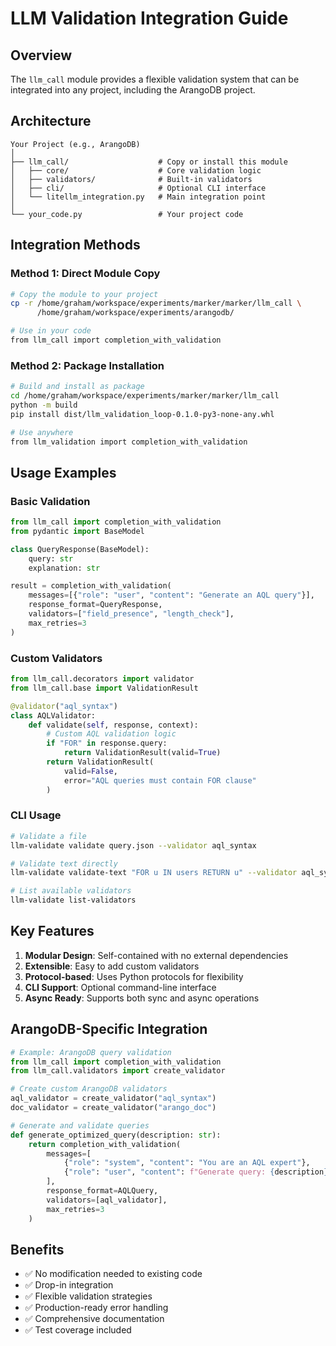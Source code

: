 # LLM Validation Integration Guide

## Overview

The `llm_call` module provides a flexible validation system that can be integrated into any project, including the ArangoDB project.

## Architecture

```
Your Project (e.g., ArangoDB)
│
├── llm_call/                    # Copy or install this module
│   ├── core/                    # Core validation logic
│   ├── validators/              # Built-in validators
│   ├── cli/                     # Optional CLI interface
│   └── litellm_integration.py   # Main integration point
│
└── your_code.py                 # Your project code
```

## Integration Methods

### Method 1: Direct Module Copy

```bash
# Copy the module to your project
cp -r /home/graham/workspace/experiments/marker/marker/llm_call \
      /home/graham/workspace/experiments/arangodb/

# Use in your code
from llm_call import completion_with_validation
```

### Method 2: Package Installation

```bash
# Build and install as package
cd /home/graham/workspace/experiments/marker/marker/llm_call
python -m build
pip install dist/llm_validation_loop-0.1.0-py3-none-any.whl

# Use anywhere
from llm_validation import completion_with_validation
```

## Usage Examples

### Basic Validation

```python
from llm_call import completion_with_validation
from pydantic import BaseModel

class QueryResponse(BaseModel):
    query: str
    explanation: str

result = completion_with_validation(
    messages=[{"role": "user", "content": "Generate an AQL query"}],
    response_format=QueryResponse,
    validators=["field_presence", "length_check"],
    max_retries=3
)
```

### Custom Validators

```python
from llm_call.decorators import validator
from llm_call.base import ValidationResult

@validator("aql_syntax")
class AQLValidator:
    def validate(self, response, context):
        # Custom AQL validation logic
        if "FOR" in response.query:
            return ValidationResult(valid=True)
        return ValidationResult(
            valid=False,
            error="AQL queries must contain FOR clause"
        )
```

### CLI Usage

```bash
# Validate a file
llm-validate validate query.json --validator aql_syntax

# Validate text directly
llm-validate validate-text "FOR u IN users RETURN u" --validator aql_syntax

# List available validators
llm-validate list-validators
```

## Key Features

1. **Modular Design**: Self-contained with no external dependencies
2. **Extensible**: Easy to add custom validators
3. **Protocol-based**: Uses Python protocols for flexibility
4. **CLI Support**: Optional command-line interface
5. **Async Ready**: Supports both sync and async operations

## ArangoDB-Specific Integration

```python
# Example: ArangoDB query validation
from llm_call import completion_with_validation
from llm_call.validators import create_validator

# Create custom ArangoDB validators
aql_validator = create_validator("aql_syntax")
doc_validator = create_validator("arango_doc")

# Generate and validate queries
def generate_optimized_query(description: str):
    return completion_with_validation(
        messages=[
            {"role": "system", "content": "You are an AQL expert"},
            {"role": "user", "content": f"Generate query: {description}"}
        ],
        response_format=AQLQuery,
        validators=[aql_validator],
        max_retries=3
    )
```

## Benefits

- ✅ No modification needed to existing code
- ✅ Drop-in integration
- ✅ Flexible validation strategies
- ✅ Production-ready error handling
- ✅ Comprehensive documentation
- ✅ Test coverage included